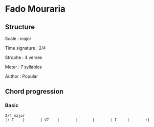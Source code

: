 # Fado Mouraria

## Structure

Scale
:   major

Time signature
:   2/4

Strophe
:   4 verses

Meter
:   7 syllables

Author
:   Popular

## Chord progression

### Basic

```
2/4 major
[: I    |       | V7    |       |       |       | I     |       :]
```

<!--
vim:syntax=markdown:sw=4:ts=4:et
-->
